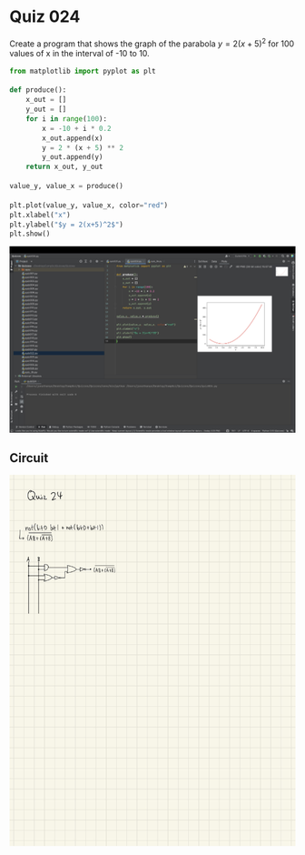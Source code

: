 # Quiz 024
Create a program that shows the graph of the parabola $y=2(x+5)^2$ for 100 values of x in the interval of -10 to 10.

```.py
from matplotlib import pyplot as plt

def produce():
    x_out = []
    y_out = []
    for i in range(100):
        x = -10 + i * 0.2
        x_out.append(x)
        y = 2 * (x + 5) ** 2
        y_out.append(y)
    return x_out, y_out

value_y, value_x = produce()

plt.plot(value_y, value_x, color="red")
plt.xlabel("x")
plt.ylabel("$y = 2(x+5)^2$")
plt.show()
```

![](quiz024.jpg)


## Circuit

![](quiz024circuit.jpg)
